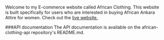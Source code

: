 Welcome to my E-commerce website called African Clothing.  This website is built specifically for users who are interested in buying African Ankara Attire for women. 
Check out the [live website.](https://african-clothing.mayenthedeveloper.vercel.app/)

###API documentation
The API documentation is available on the african-clothing-api repository's README.md.
